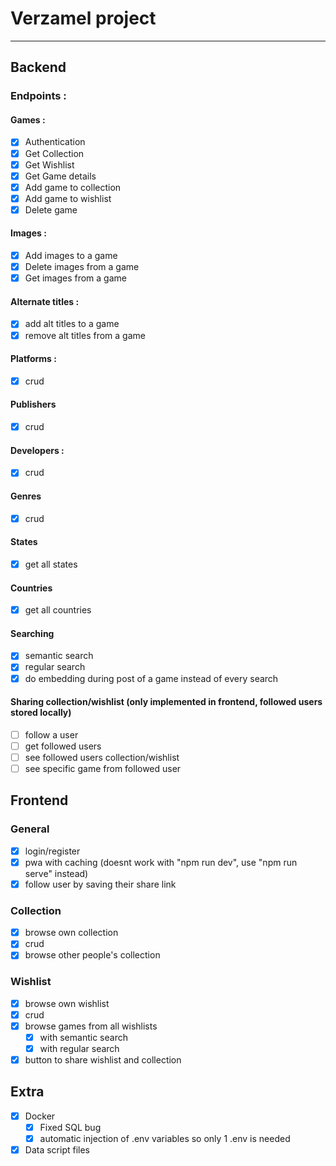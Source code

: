 # Verzamel project
---
## Backend

### Endpoints :
#### Games :
- [X] Authentication
- [X] Get Collection
- [X] Get Wishlist
- [X] Get Game details
- [X] Add game to collection
- [X] Add game to wishlist
- [X] Delete game

#### Images :
- [X] Add images to a game
- [X] Delete images from a game
- [X] Get images from a game

#### Alternate titles :
- [X] add alt titles to a game
- [X] remove alt titles from a game

#### Platforms :
- [X] crud

#### Publishers
- [X] crud

#### Developers :
- [X] crud

#### Genres
- [X] crud

#### States
- [X] get all states

#### Countries
- [X] get all countries

#### Searching
- [X] semantic search
- [X] regular search
- [X] do embedding during post of a game instead of every search

#### Sharing collection/wishlist (only implemented in frontend, followed users stored locally)
- [ ] follow a user
- [ ] get followed users
- [ ] see followed users collection/wishlist
- [ ] see specific game from followed user

## Frontend

### General
- [X] login/register
- [X] pwa with caching (doesnt work with "npm run dev", use "npm run serve" instead)
- [X] follow user by saving their share link
  
### Collection
- [X] browse own collection
- [X] crud
- [X] browse other people's collection

### Wishlist
- [X] browse own wishlist
- [X] crud
- [X] browse games from all wishlists
  - [X] with semantic search
  - [X] with regular search
- [X] button to share wishlist and collection

## Extra
- [X] Docker
  - [X] Fixed SQL bug
  - [X] automatic injection of .env variables so only 1 .env is needed
- [X] Data script files